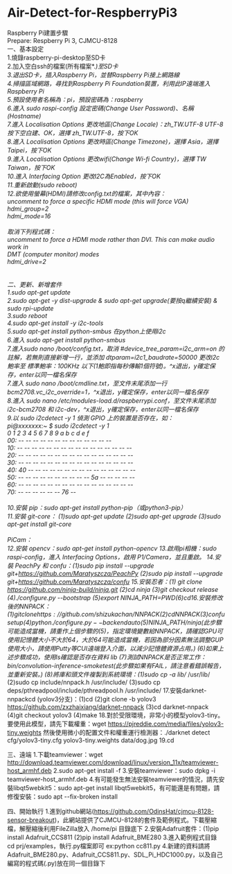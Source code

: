 # Air-Detect-for-RespberryPi3

Raspberry Pi建置步驟\
Prepare: Respberry Pi 3, CJMCU-8128\
一、基本設定\
1.燒錄raspberry-pi-desktop至SD卡\
2.加入空白ssh的檔案(所有檔案*.*)至SD卡\
3.退出SD卡，插入Raspberry Pi，並替Raspberry Pi接上網路線\
4.掃描區域網路，尋找到Raspberry Pi Foundation裝置，利用此IP遠端進入Raspberry Pi\
5.預設使用者名稱為：pi，預設密碼為：raspberry\
6.進入 sudo raspi-config 設定密碼(Change User Password)、名稱(Hostname)\
7.進入 Localisation Options 更改地區(Change Locale)：zh_TW.UTF-8 UTF-8 按下空白建、OK，選擇 zh_TW.UTF-8，按下OK\
8.進入 Localisation Options 更改時區(Change Timezone)，選擇 Asia，選擇 Taipei，按下OK\
9.進入 Localisation Options 更改wifi(Change Wi-fi Country)，選擇 TW Taiwan，按下OK\
10.進入 Interfacing Option 更改I2C為Enabled，按下OK\
11.重新啟動(sudo reboot)\
12.欲使用螢幕(HDMI)請修改config.txt的檔案，其中內容：\
uncomment to force a specific HDMI mode (this will force VGA)\
hdmi_group=2\
hdmi_mode=16\
\
取消下列程式碼：\
uncomment to force a HDMI mode rather than DVI. This can make audio work in\
DMT (computer monitor) modes\
hdmi_drive=2\
\
\
二、更新、新增套件\
1.sudo apt-get update\
2.sudo apt-get -y dist-upgrade & sudo apt-get upgrade(要按q繼續安裝) & sudo rpi-update\
3.sudo reboot\
4.sudo apt-get install -y i2c-tools\
5.sudo apt-get install python-smbus 在python上使用i2c\
6.進入 sudo apt-get install python-smbus\
7.進入sudo nano /boot/config.txt，取消 #device_tree_param=i2c_arm=on 的註解，若無則直接新增一行，並添加 dtparam=i2c1_baudrate=50000 更改i2c鮑率至 標準鮑率：100KHz 以下(1鮑即指每秒傳輸1個符號)。^x退出，y確定保存，enter以同一檔名保存\
7.進入 sudo nano /boot/cmdline.txt，至文件末尾添加一行 bcm2708.vc_i2c_override=1，^x退出，y確定保存，enter以同一檔名保存\
8.進入 sudo nano /etc/modules-load.d/raspberrypi.conf，至文件末尾添加 i2c-bcm2708 和 i2c-dev，^x退出，y確定保存，enter以同一檔名保存\
9.以 sudo i2cdetect -y 1 偵測 GPIO 上的裝置是否存在，如：\
pi@xxxxxxx:~ $ sudo i2cdetect -y 1\
     0  1  2  3  4  5  6  7  8  9  a  b  c  d  e  f\
00:          -- -- -- -- -- -- -- -- -- -- -- -- --\
10: -- -- -- -- -- -- -- -- -- -- -- -- -- -- -- --\
20: -- -- -- -- -- -- -- -- -- -- -- -- -- -- -- --\
30: -- -- -- -- -- -- -- -- -- -- -- -- -- -- -- --\
40: 40 -- -- -- -- -- -- -- -- -- -- -- -- -- -- --\
50: -- -- -- -- -- -- -- -- -- -- 5a -- -- -- -- --\
60: -- -- -- -- -- -- -- -- -- -- -- -- -- -- -- --\
70: -- -- -- -- -- -- 76 --\
\
10.安裝 pip：sudo apt-get install python-pip（或python3-pip）\
11.安裝 git-core： (1)sudo apt-get update (2)sudo apt-get upgrade (3)sudo apt-get install git-core\
\
PiCam：\
12.安裝 opencv：sudo apt-get install python-opencv
13.啟用pi相機：sudo raspi-config，進入 Interfacing Options，啟用 P1/Camera，並且重啟。
14.安裝 PeachPy  和  confu：(1)sudo pip install --upgrade git+https://github.com/Maratyszcza/PeachPy (2)sudo pip install --upgrade git+https://github.com/Maratyszcza/confu
15.安裝忍者：(1) git clone https://github.com/ninja-build/ninja.git (2)cd ninja (3)git checkout release (4)./configure.py --bootstrap (5)export NINJA_PATH=$PWD (6)cd
16.安裝修改後的 NNPACK：(1)git clone https://github.com/shizukachan/NNPACK (2)cd NNPACK (3)confu setup (4)python ./configure.py --backend auto (5)$NINJA_PATH/ninja(此步驟可能造成當機，請重作上個步驟的(5)，指定環境變數給NNPACK，請確認GPU可使用記憶體大小不大於64，大於64可能造成當機，若因為部分因素無法調整GUP使用大小，請使用Putty等CUI遠端登入介面，以減少記憶體資源占用。) (6)如果上述步驟成功，使用ls確認是否存在資料 lib (7)測試NNPACK是否正常工作：bin/convolution-inference-smoketest(此步驟如果有FAIL，請注意看錯誤報告，並重新安裝。) (8)將庫和頭文件複製到系統環境：(1)sudo cp -a lib/* /usr/lib/ (2)sudo cp include/nnpack.h /usr/include/ (3)sudo cp deps/pthreadpool/include/pthreadpool.h /usr/include/
17.安裝darknet-nnpackcd (yolov3分支)：(1)cd (2)git clone -b yolov3 https://github.com/zxzhaixiang/darknet-nnpack (3)cd darknet-nnpack (4)git checkout yolov3 (4)make
18.對於受限環境，非常小的模型yolov3-tiny。要使用此模型，請先下載權重：wget https://pjreddie.com/media/files/yolov3-tiny.weights
然後使用微小的配置文件和權重運行檢測器：./darknet detect cfg/yolov3-tiny.cfg yolov3-tiny.weights data/dog.jpg
19.cd

三、遠端
1.下載teamviewer：wget http://download.teamviewer.com/download/linux/version_11x/teamviewer-host_armhf.deb
2.sudo apt-get install -f
3.安裝teamviewer：sudo dpkg -i teamviewer-host_armhf.deb
4.有可能發生無法安裝teamviewer的情況，請先安裝libqt5webkit5：sudo apt-get install libqt5webkit5，有可能還是有問題，請修復安裝：sudo apt --fix-broken install

四、開始執行
1.進到github網站(https://github.com/OdinsHat/cjmcu-8128-sensor-breakout)，此網站提供了CJMCU-8128的套件及範例程式。下載壓縮檔，解壓縮後利用FileZilla放入 /home/pi 目錄底下
2.安裝Adafruit套件：(1)pip install Adafruit_CCS811 (2)pip install Adafruit_BME280
3.進入範例程式目錄 cd prj/examples，執行.py檔案即可 ex:python cc811.py
4.新建的資料請將Adafruit_BME280.py、Adafruit_CCS811.py、SDL_Pi_HDC1000.py，以及自己編寫的程式碼(.py)放在同一個目錄下
